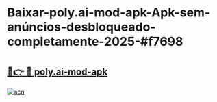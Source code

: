 # Baixar-poly.ai-mod-apk-Apk-sem-anúncios-desbloqueado-completamente-2025-#f7698

# <h2><a href="https://ainizakaria.my?title=poly.ai-mod-apk&ref=24M">🔗👉 🔴 poly.ai-mod-apk</a></h2>

[![acn](https://github.com/user-attachments/assets/0f9c940e-d8b0-45ae-aac7-cd30a18b3e1c)](https://ainizakaria.my?title=poly.ai-mod-apk&ref=24M)


